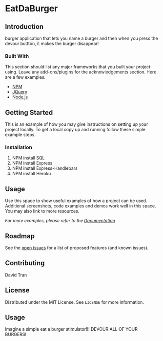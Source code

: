 # EatDaBurger

## Introduction

burger application that lets you name a burger and then when you press the devour buttton, it makes the burger disappear!

### Built With

This section should list any major frameworks that you built your project using. Leave any add-ons/plugins for the acknowledgements section. Here are a few examples.

- [NPM](https://npm.com)
- [JQuery](https://jquery.com)
- [Node.js](https://nodejs.com)

<!-- GETTING STARTED -->

## Getting Started

This is an example of how you may give instructions on setting up your project locally.
To get a local copy up and running follow these simple example steps.

### Installation

1. NPM install SQL
2. NPM install Express
3. NPM install Express-Handlebars
4. NPM install Heroku

<!-- USAGE EXAMPLES -->

## Usage

Use this space to show useful examples of how a project can be used. Additional screenshots, code examples and demos work well in this space. You may also link to more resources.

_For more examples, please refer to the [Documentation](https://example.com)_

<!-- ROADMAP -->

## Roadmap

See the [open issues](https://github.com/othneildrew/Best-README-Template/issues) for a list of proposed features (and known issues).

<!-- CONTRIBUTING -->

## Contributing

David Tran

<!-- LICENSE -->

## License

Distributed under the MIT License. See `LICENSE` for more information.

## Usage

Imagine a simple eat a burger stimulator!!! DEVOUR ALL OF YOUR BURGERS!
